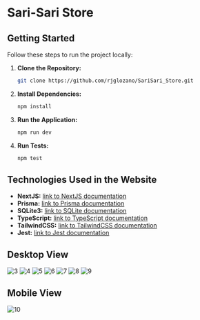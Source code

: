 # Sari-Sari Store

## Getting Started

Follow these steps to run the project locally:

1. **Clone the Repository:**

    ```bash
   git clone https://github.com/rjglozano/SariSari_Store.git
    ```

2. **Install Dependencies:**

    ```bash
    npm install
    ```

3. **Run the Application:**

    ```bash
    npm run dev
    ```

4. **Run Tests:**

    ```bash
    npm test
    ```

## Technologies Used in the Website

- **NextJS:** [link to NextJS documentation](https://nextjs.org/docs)
- **Prisma:** [link to Prisma documentation](https://www.prisma.io/docs)
- **SQLite3:** [link to SQLite documentation](https://www.sqlite.org/docs.html)
- **TypeScript:** [link to TypeScript documentation](https://www.typescriptlang.org/docs)
- **TailwindCSS:** [link to TailwindCSS documentation](https://tailwindcss.com/docs)
- **Jest:** [link to Jest documentation](https://jestjs.io/docs)

## Desktop View
![3](https://github.com/rjglozano/SariSari_Store/assets/122294682/31ea5969-bf68-4459-ba52-5e624d51ff1f)
![4](https://github.com/rjglozano/SariSari_Store/assets/122294682/f039e0de-0c3b-4660-a4de-a88e6b4e3e7c)
![5](https://github.com/rjglozano/SariSari_Store/assets/122294682/72e96249-dcc4-46eb-9112-acee7f76bd5a)
![6](https://github.com/rjglozano/SariSari_Store/assets/122294682/472d446a-4d50-4954-98fd-135e1e93378f)
![7](https://github.com/rjglozano/SariSari_Store/assets/122294682/e8d560d2-c528-431f-b1d6-eead333bec03)
![8](https://github.com/rjglozano/SariSari_Store/assets/122294682/ffae12f3-bf00-4898-9dd8-193c571e6c73)
![9](https://github.com/rjglozano/SariSari_Store/assets/122294682/7a82f71c-684a-4eb0-bdbf-6ecd913eb161)

## Mobile View
![10](https://github.com/rjglozano/SariSari_Store/assets/122294682/a3726c32-0bcf-49d5-a43e-a695caa583f2)


